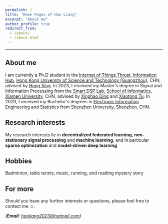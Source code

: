 ```yaml
---
permalink: /
title: "Home Pages of Hao Liang"
excerpt: "About me"
author_profile: true
redirect_from: 
  - /about/
  - /about.html
---
```


***

About me
------
I am currently a Ph.D student in the [Internet of Things Thrust](https://www.hkust-gz.edu.cn/academics/hubs-and-thrust-areas/information-hub/internet-of-things/), [Information Hub](https://www.hkust-gz.edu.cn/academics/hubs-and-thrust-areas/information-hub/), [Hong Kong University of Science and Technology (Guangzhou)](https://www.hkust-gz.edu.cn/), CHN, advised by [Hong Xing](https://scholar.google.com/citations?user=rfhrifoAAAAJ&hl=zh-CN&oi=ao). In 2023, I received my Master's degree in Signal and Information Processing from the [Smart DSP Lab](https://xmu-smartdsp.github.io/index.html), [School of Informatics](https://informatics.xmu.edu.cn/), [Xiamen University](https://www.xmu.edu.cn/), CHN, advised by [Xinghao Ding](https://scholar.google.com/citations?user=k5hVBfMAAAAJ&hl=zh-CN&oi=ao) and [Xiaotong Tu](https://tormii.github.io/). In 2020, I received my Bachelor's degrees in [Electronic Information Engineering](https://hauliang.github.io/files/B-E.pdf) and [Statistics](https://hauliang.github.io/files/B-S.pdf) from [Shenzhen University](https://www.szu.edu.cn/), Shenzhen, CHN.

Research interests
------
My research interests lie in **decentralized federated learning**, **non-stationary signal processing** and **machine learning**, and in particular **sparse optimization** and **model-driven deep learning**

Hobbies
------
Badminton, table tennis, music, running, and reading mystery story

For more
------
Should you have any further interests or questions, please feel free to contact me ☺.

*(__Email__: haoliang2023@hotmail.com)*